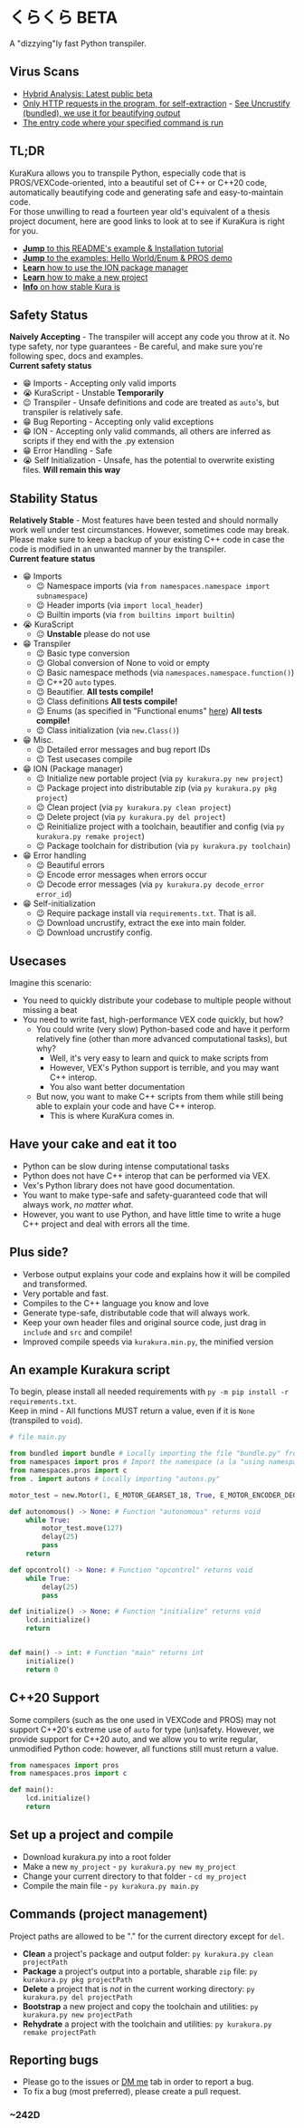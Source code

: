 # くらくら BETA
A "dizzying"ly fast Python transpiler.    

## Virus Scans
- [Hybrid Analysis: Latest public beta](https://www.hybrid-analysis.com/sample/97f5168a104ddb96db1e035811d924cddba7adaf38447e7d8e96da272c4b304f)
- [Only HTTP requests in the program, for self-extraction](https://github.com/probablyacai/dizzying-public/blob/main/kurakura.py#L144-L191) - [See Uncrustify (bundled), we use it for beautifying output](https://github.com/uncrustify/uncrustify/)
- [The entry code where your specified command is run](https://github.com/probablyacai/dizzying-public/blob/main/kurakura.py#L2176)

## TL;DR
KuraKura allows you to transpile Python, especially code that is PROS/VEXCode-oriented, into a beautiful set of C++ or C++20 code, automatically beautifying code and generating safe and easy-to-maintain code.   
For those unwilling to read a fourteen year old's equivalent of a thesis project document, here are good links to look at to see if KuraKura is right for you.
- [**Jump** to this README's example & Installation tutorial](https://github.com/probablyacai/dizzying-public?tab=readme-ov-file#an-example-kurakura-script)
- [**Jump** to the examples: Hello World/Enum & PROS demo](https://github.com/probablyacai/dizzying-public/tree/main/example)
- [**Learn** how to use the ION package manager](https://github.com/probablyacai/dizzying-public?tab=readme-ov-file#commands-project-management)
- [**Learn** how to make a new project](https://github.com/probablyacai/dizzying-public?tab=readme-ov-file#set-up-a-project-and-compile)
- [**Info** on how stable Kura is](https://github.com/probablyacai/dizzying-public?tab=readme-ov-file#stability-status)

## Safety Status
**Naively Accepting** - The transpiler will accept any code you throw at it. No type safety, nor type guarantees - Be careful, and make sure you're following spec, docs and examples.   
**Current safety status**   
- 😁 Imports - Accepting only valid imports
- 😭 KuraScript - Unstable **Temporarily**
- 😉 Transpiler - Unsafe definitions and code are treated as ```auto```'s, but transpiler is relatively safe.
- 😁 Bug Reporting - Accepting only valid exceptions
- 😁 ION - Accepting only valid commands, all others are inferred as scripts if they end with the .py extension
- 😁 Error Handling - Safe
- 😭 Self Initialization - Unsafe, has the potential to overwrite existing files. **Will remain this way**

## Stability Status
**Relatively Stable** - Most features have been tested and should normally work well under test circumstances. However, sometimes code may break. Please make sure to keep a backup of your existing C++ code in case the code is modified in an unwanted manner by the transpiler.   
**Current feature status**   
- 😁 Imports
    - 😉 Namespace imports (via ```from namespaces.namespace import subnamespace```)
    - 😉 Header imports (via ```import local_header```)
    - 😉 Builtin imports (via ```from builtins import builtin```)
- 😭 KuraScript
    - 😐 **Unstable** please do not use
- 😁 Transpiler
    - 😉 Basic type conversion
    - 😉 Global conversion of None to void or empty
    - 😉 Basic namespace methods (via ```namespaces.namespace.function()```)
    - 😉 C++20 ```auto``` types.
    - 😉 Beautifier. **All tests compile!**
    - 😉 Class definitions **All tests compile!**
    - 😉 Enums (as specified in "Functional enums" [here](https://docs.python.org/3/library/enum.html)) **All tests compile!**
    - 😉 Class initialization (via ```new.Class()```)
- 😁 Misc.
    - 😉 Detailed error messages and bug report IDs
    - 😉 Test usecases compile
- 😁 ION (Package manager)
    - 😉 Initialize new portable project (via ```py kurakura.py new project```)
    - 😉 Package project into distributable zip (via ```py kurakura.py pkg project```)
    - 😉 Clean project (via ```py kurakura.py clean project```)
    - 😉 Delete project (via ```py kurakura.py del project```)
    - 😉 Reinitialize project with a toolchain, beautifier and config (via ```py kurakura.py remake project```)
    - 😉 Package toolchain for distribution (via ```py kurakura.py toolchain```)
- 😁 Error handling
    - 😉 Beautiful errors
    - 😉 Encode error messages when errors occur
    - 😉 Decode error messages (via ```py kurakura.py decode_error error_id```)
- 😁 Self-initialization
    - 😉 Require package install via ```requirements.txt```. That is all.
    - 😉 Download uncrustify, extract the exe into main folder.
    - 😉 Download uncrustify config.

## Usecases
Imagine this scenario:
- You need to quickly distribute your codebase to multiple people without missing a beat
- You need to write fast, high-performance VEX code quickly, but how?
  - You could write (very slow) Python-based code and have it perform relatively fine (other than more advanced computational tasks), but why?
    - Well, it's very easy to learn and quick to make scripts from
    - However, VEX's Python support is terrible, and you may want C++ interop.
    - You also want better documentation
  - But now, you want to make C++ scripts from them while still being able to explain your code and have C++ interop.
    - This is where KuraKura comes in.

## Have your cake and eat it too
- Python can be slow during intense computational tasks
- Python does not have C++ interop that can be performed via VEX.
- Vex's Python library does not have good documentation.
- You want to make type-safe and safety-guaranteed code that will always work, *no matter what*.
- However, you want to use Python, and have little time to write a huge C++ project and deal with errors all the time.

## Plus side?
- Verbose output explains your code and explains how it will be compiled and transformed.
- Very portable and fast.
- Compiles to the C++ language you know and love
- Generate type-safe, distributable code that will always work.
- Keep your own header files and original source code, just drag in ```include``` and ```src``` and compile!
- Improved compile speeds via ```kurakura.min.py```, the minified version

## An example Kurakura script
To begin, please install all needed requirements with ```py -m pip install -r requirements.txt```.   
Keep in mind - All functions MUST return a value, even if it is ```None``` (transpiled to ```void```).
```py
# file main.py

from bundled import bundle # Locally importing the file "bundle.py" from the folder "bundle"
from namespaces import pros # Import the namespace (a la "using namespace name") "pros"
from namespaces.pros import c
from . import autons # Locally importing "autons.py"

motor_test = new.Motor(1, E_MOTOR_GEARSET_18, True, E_MOTOR_ENCODER_DEGREES)

def autonomous() -> None: # Function "autonomous" returns void
    while True:
        motor_test.move(127)
        delay(25)
        pass
    return

def opcontrol() -> None: # Function "opcontrol" returns void
    while True:
        delay(25)
        pass

def initialize() -> None: # Function "initialize" returns void
    lcd.initialize()
    return


def main() -> int: # Function "main" returns int
    initialize()
    return 0
```

## C++20 Support
Some compilers (such as the one used in VEXCode and PROS) may not support C++20's extreme use of ```auto``` for type (un)safety. However, we provide support for C++20 auto, and we allow you to write regular, unmodified Python code: however, all functions still must return a value.
```py
from namespaces import pros
from namespaces.pros import c

def main():
    lcd.initialize()
    return
```

## Set up a project and compile
- Download kurakura.py into a root folder
- Make a new ```my_project``` - ```py kurakura.py new my_project```
- Change your current directory to that folder - ```cd my_project```
- Compile the main file - ```py kurakura.py main.py```

## Commands (project management)
Project paths are allowed to be "." for the current directory except for ```del```.   
- **Clean** a project's package and output folder: ```py kurakura.py clean projectPath```
- **Package** a project's output into a portable, sharable ```zip``` file: ```py kurakura.py pkg projectPath```
- **Delete** a project that is *not* in the current working directory: ```py kurakura.py del projectPath```
- **Bootstrap** a new project and copy the toolchain and utilities: ```py kurakura.py new projectPath```
- **Rehydrate** a project with the toolchain and utilities: ```py kurakura.py remake projectPath```

## Reporting bugs
- Please go to the issues or [DM me](https://discordapp.com/users/1021090674289942600) tab in order to report a bug.
- To fix a bug (most preferred), please create a pull request.

### ~242D
